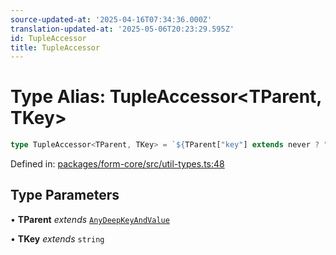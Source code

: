 ```yaml
---
source-updated-at: '2025-04-16T07:34:36.000Z'
translation-updated-at: '2025-05-06T20:23:29.595Z'
id: TupleAccessor
title: TupleAccessor
---
```


<!-- DO NOT EDIT: this page is autogenerated from the type comments -->

# Type Alias: TupleAccessor\<TParent, TKey\>

```ts
type TupleAccessor<TParent, TKey> = `${TParent["key"] extends never ? "" : TParent["key"]}[${TKey}]`;
```

Defined in: [packages/form-core/src/util-types.ts:48](https://github.com/TanStack/form/blob/main/packages/form-core/src/util-types.ts#L48)

## Type Parameters

• **TParent** *extends* [`AnyDeepKeyAndValue`](../interfaces/anydeepkeyandvalue.md)

• **TKey** *extends* `string`
